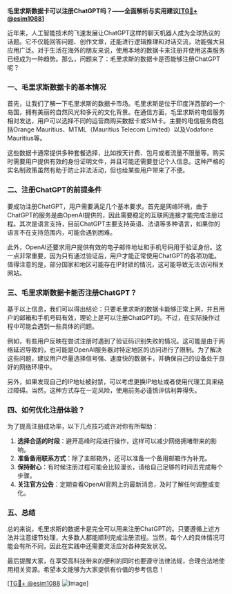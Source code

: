 **毛里求斯数据卡可以注册ChatGPT吗？——全面解析与实用建议[[TG💪+ @esim1088](https://t.me/s/esim1088)]**

近年来，人工智能技术的飞速发展让ChatGPT这样的聊天机器人成为全球热议的话题。它不仅能回答问题、创作文章，还能进行逻辑推理和对话交流，功能强大且应用广泛。对于生活在海外的朋友来说，使用本地的数据卡来注册并使用这类服务已经成为一种趋势。那么，问题来了：毛里求斯的数据卡是否能够注册ChatGPT呢？

### 一、毛里求斯数据卡的基本情况

首先，让我们了解一下毛里求斯的数据卡市场。毛里求斯是位于印度洋西部的一个岛国，拥有美丽的自然风光和多元的文化背景。在通信方面，毛里求斯的电信服务相对发达，用户可以选择不同的运营商购买数据卡或SIM卡。主要的电信服务商包括Orange Mauritius、MTML（Mauritius Telecom Limited）以及Vodafone Mauritius等。

这些数据卡通常提供多种套餐选择，比如按天计费、包月或者流量不限量等。购买时需要用户提供有效的身份证明文件，并且可能还需要登记个人信息。这种严格的实名制政策虽然有助于防止非法活动，但也给某些用户带来了不便。

### 二、注册ChatGPT的前提条件

要成功注册ChatGPT，用户需要满足几个基本要求。首先是网络环境，由于ChatGPT的服务是由OpenAI提供的，因此需要稳定的互联网连接才能完成注册过程。其次是语言支持，目前ChatGPT主要支持英语、法语等多种语言，如果你的语言不在支持范围内，可能会遇到困难。

此外，OpenAI还要求用户提供有效的电子邮件地址和手机号码用于验证身份。这一点非常重要，因为只有通过验证后，用户才能正常使用ChatGPT的各项功能。值得注意的是，部分国家和地区可能存在IP封锁的情况，这可能导致无法访问相关网站。

### 三、毛里求斯数据卡能否注册ChatGPT？

基于以上信息，我们可以得出结论：只要毛里求斯的数据卡能够正常上网，并且用户的邮箱和手机号码有效，理论上是可以注册ChatGPT的。不过，在实际操作过程中可能会遇到一些具体的问题。

例如，有些用户反映在尝试注册时遇到了验证码识别失败的情况。这可能是由于网络延迟导致的，也可能是OpenAI服务器对特定地区的访问进行了限制。为了解决这些问题，建议用户尽量选择信号强、速度快的数据卡，并确保自己的设备处于良好的网络环境中。

另外，如果发现自己的IP地址被封禁，可以考虑更换IP地址或者使用代理工具来绕过障碍。当然，这种方式存在一定风险，使用前务必谨慎评估利弊得失。

### 四、如何优化注册体验？

为了提高注册成功率，以下几点技巧或许对你有所帮助：

1. **选择合适的时段**：避开高峰时段进行操作，这样可以减少网络拥堵带来的影响。
2. **准备备用联系方式**：除了主邮箱外，还可以准备一个备用邮箱作为补充。
3. **保持耐心**：有时候注册过程可能会比较漫长，请给自己足够的时间去完成每个步骤。
4. **关注官方公告**：定期查看OpenAI官网上的最新消息，及时了解任何调整或变化。

### 五、总结

总的来说，毛里求斯的数据卡是完全可以用来注册ChatGPT的。只要遵循上述方法并注意细节处理，大多数人都能顺利完成注册流程。当然，每个人的具体情况可能会有所不同，因此在实践中还需要灵活应对各种突发状况。

最后提醒大家，在享受高科技带来的便利的同时也要遵守法律法规，合理合法地使用相关资源。希望本文能够为大家提供有价值的参考信息！

[[TG💪+ @esim1088](https://t.me/s/esim1088) ![Image](https://i.postimg.cc/4NQfJmqS/Snipaste-2025-05-13-00-14-12.png)]